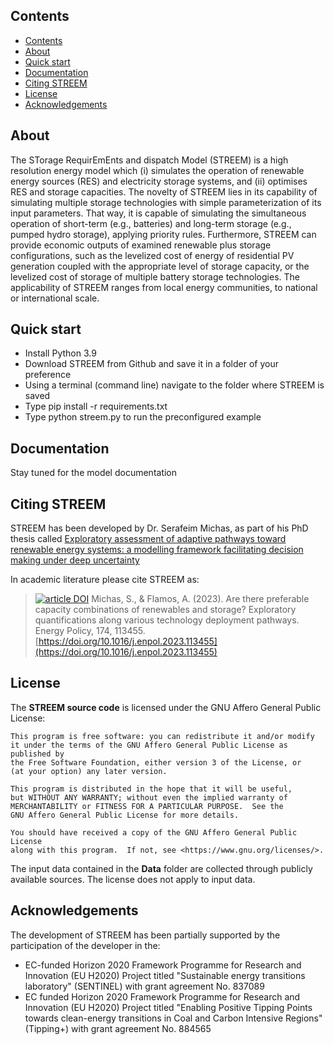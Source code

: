 ## Contents
- [Contents](#contents)
- [About](#about)
- [Quick start](#quick-start)
- [Documentation](#documentation)
- [Citing STREEM](#citing-streem)
- [License](#license)
- [Acknowledgements](#acknowledgements)

## About
The STorage RequirEmEnts and dispatch Model (STREEM) is a high resolution energy model which (i) simulates the operation of renewable energy sources (RES) and electricity storage systems, and (ii) optimises RES and storage capacities. The novelty of STREEM lies in its capability of simulating multiple storage technologies with simple parameterization of its input parameters. That way, it is capable of simulating the simultaneous operation of short-term (e.g., batteries) and long-term storage (e.g., pumped hydro storage), applying priority rules. Furthermore, STREEM can provide economic outputs of examined renewable plus storage configurations, such as the levelized cost of energy of residential PV generation coupled with the appropriate level of storage capacity, or the levelized cost of storage of multiple battery storage technologies. The applicability of STREEM ranges from local energy communities, to national or international scale.

## Quick start
* Install Python 3.9
* Download STREEM from Github and save it in a folder of your preference
* Using a terminal (command line) navigate to the folder where STREEM is saved 
* Type pip install -r requirements.txt
* Type python streem.py to run the preconfigured example

## Documentation
Stay tuned for the model documentation

## Citing STREEM
STREEM has been developed by Dr. Serafeim Michas, as part of his PhD thesis called [Exploratory assessment of adaptive pathways toward renewable energy systems: a modelling framework facilitating decision making under deep uncertainty](https://www.didaktorika.gr/eadd/handle/10442/56358?locale=en)

In academic literature please cite STREEM as: 
>[![article DOI](https://img.shields.io/badge/article-10.1016/j.enpol.2023.113455-blue)](https://doi.org/10.1016/j.enpol.2023.113455) Michas, S., & Flamos, A. (2023). Are there preferable capacity combinations of renewables and storage? Exploratory quantifications along various technology deployment pathways. Energy Policy, 174, 113455. [https://doi.org/10.1016/j.enpol.2023.113455](https://doi.org/10.1016/j.enpol.2023.113455)


## License
The **STREEM source code** is licensed under the GNU Affero General Public License:

    This program is free software: you can redistribute it and/or modify
    it under the terms of the GNU Affero General Public License as published by
    the Free Software Foundation, either version 3 of the License, or
    (at your option) any later version.

    This program is distributed in the hope that it will be useful,
    but WITHOUT ANY WARRANTY; without even the implied warranty of
    MERCHANTABILITY or FITNESS FOR A PARTICULAR PURPOSE.  See the
    GNU Affero General Public License for more details.

    You should have received a copy of the GNU Affero General Public License
    along with this program.  If not, see <https://www.gnu.org/licenses/>.
    
The input data contained in the **Data** folder are collected through publicly available sources. The license does not apply to input data.


## Acknowledgements
The development of STREEM has been partially supported by the participation of the developer in the:
* EC-funded Horizon 2020 Framework Programme for Research and Innovation (EU H2020) Project titled "Sustainable energy transitions laboratory" (SENTINEL) with grant agreement No. 837089
* EC funded Horizon 2020 Framework Programme for Research and Innovation (EU H2020) Project titled "Enabling Positive Tipping Points towards clean-energy transitions in Coal and Carbon Intensive Regions" (Tipping+) with grant agreement No. 884565
